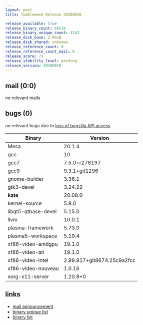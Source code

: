 ```yaml
---
layout: post
title: Tumbleweed Release 20200818

release_available: true
release_binary_count: 66518
release_binary_unique_count: 3243
release_disk_base: 2.9GiB
release_disk_shared: unknown
release_reference_count: 0
release_reference_count_mail: 0
release_score: 73
release_stability_level: pending
release_version: 20200818
---
```


## mail (0:0)

no relevant mails

## bugs (0)

<!--more-->

no relevant bugs due to [loss of bugzilla API access](https://bugzilla.opensuse.org/show_bug.cgi?id=1157722)

Binary | Version
--- | ---
Mesa | 20.1.4
gcc | 10
gcc7 | 7.5.0+r278197
gcc9 | 9.3.1+git1296
gnome-builder | 3.36.1
gtk3-devel | 3.24.22
**kate** | 20.08.0
kernel-source | 5.8.0
libqt5-qtbase-devel | 5.15.0
llvm | 10.0.1
plasma-framework | 5.73.0
plasma5-workspace | 5.19.4
xf86-video-amdgpu | 19.1.0
xf86-video-ati | 19.1.0
xf86-video-intel | 2.99.917+git8674.25c9a2fcc
xf86-video-nouveau | 1.0.16
xorg-x11-server | 1.20.8+0

## links

- [mail announcement](https://lists.opensuse.org/opensuse-factory/2020-08/msg00174.html)
- [binary unique list](http://download.opensuse.org/history/20200818/rpm.unique.list)
- [binary list](http://download.opensuse.org/history/20200818/rpm.list)
